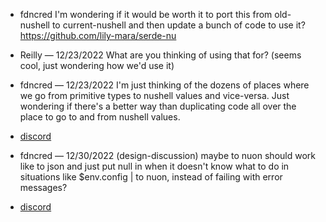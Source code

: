 
* fdncred
I'm wondering if it would be worth it to port this from old-nushell to current-nushell and then update a bunch of code to use it? https://github.com/lily-mara/serde-nu

* Reilly — 12/23/2022
What are you thinking of using that for?
(seems cool, just wondering how we'd use it)

* fdncred — 12/23/2022
I'm just thinking of the dozens of places where we go from primitive types to nushell values and vice-versa. Just wondering if there's a better way than duplicating code all over the place to go to and from nushell values. 

* [discord](https://discord.com/channels/601130461678272522/615329862395101194/1056002041794801674)

* fdncred — 12/30/2022 (design-discussion)
maybe to nuon should work like to json and just put null in when it doesn't know what to do in situations like $env.config | to nuon, instead of failing with error messages?

* [discord](https://discord.com/channels/601130461678272522/615329862395101194/1058398141952565310)
